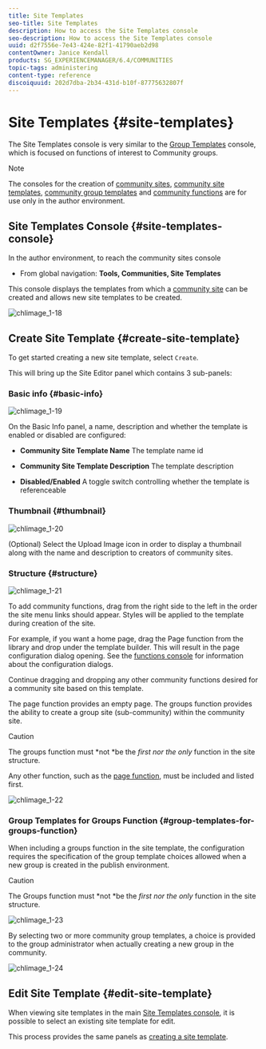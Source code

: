 ```yaml
---
title: Site Templates
seo-title: Site Templates
description: How to access the Site Templates console
seo-description: How to access the Site Templates console
uuid: d2f7556e-7e43-424e-82f1-41790aeb2d98
contentOwner: Janice Kendall
products: SG_EXPERIENCEMANAGER/6.4/COMMUNITIES
topic-tags: administering
content-type: reference
discoiquuid: 202d7dba-2b34-431d-b10f-87775632807f
---
```


# Site Templates {#site-templates}

The Site Templates console is very similar to the [Group Templates](tools-groups.md) console, which is focused on functions of interest to Community groups.

>[!NOTE]
>
>The consoles for the creation of [community sites](sites-console.md), [community site templates](sites.md), [community group templates](tools-groups.md) and [community functions](functions.md) are for use only in the author environment.

## Site Templates Console {#site-templates-console}

In the author environment, to reach the community sites console

* From global navigation: **Tools, Communities, Site Templates**

This console displays the templates from which a [community site](sites-console.md) can be created and allows new site templates to be created.

![chlimage_1-18](assets/chlimage_1-18.png)

## Create Site Template {#create-site-template}

To get started creating a new site template, select `Create`.

This will bring up the Site Editor panel which contains 3 sub-panels:

### Basic info {#basic-info}

![chlimage_1-19](assets/chlimage_1-19.png)

On the Basic Info panel, a name, description and whether the template is enabled or disabled are configured:

* **Community Site Template Name** 
  The template name id

* **Community Site Template Description** 
  The template description

* **Disabled/Enabled** 
  A toggle switch controlling whether the template is referenceable

### Thumbnail {#thumbnail}

![chlimage_1-20](assets/chlimage_1-20.png)

(Optional) Select the Upload Image icon in order to display a thumbnail along with the name and description to creators of community sites.

### Structure {#structure}

![chlimage_1-21](assets/chlimage_1-21.png)

To add community functions, drag from the right side to the left in the order the site menu links should appear. Styles will be applied to the template during creation of the site.

For example, if you want a home page, drag the Page function from the library and drop under the template builder. This will result in the page configuration dialog opening. See the [functions console](functions.md) for information about the configuration dialogs.

Continue dragging and dropping any other community functions desired for a community site based on this template.

The page function provides an empty page. The groups function provides the ability to create a group site (sub-community) within the community site.

>[!CAUTION]
>
>The groups function must *not *be the *first nor the only* function in the site structure.
>
>Any other function, such as the [page function](functions.md#page-function), must be included and listed first.

![chlimage_1-22](assets/chlimage_1-22.png)

### Group Templates for Groups Function {#group-templates-for-groups-function}

When including a groups function in the site template, the configuration requires the specification of the group template choices allowed when a new group is created in the publish environment.

>[!CAUTION]
>
>The Groups function must *not *be the *first nor the only* function in the site structure.

![chlimage_1-23](assets/chlimage_1-23.png)

By selecting two or more community group templates, a choice is provided to the group administrator when actually creating a new group in the community.

![chlimage_1-24](assets/chlimage_1-24.png)

## Edit Site Template {#edit-site-template}

When viewing site templates in the main [Site Templates console](#site-templates-console), it is possible to select an existing site template for edit.

This process provides the same panels as [creating a site template](#create-site-template).
